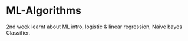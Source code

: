 # ML-Algorithms
2nd week
learnt about ML intro, logistic & linear regression, Naive bayes Classifier.
